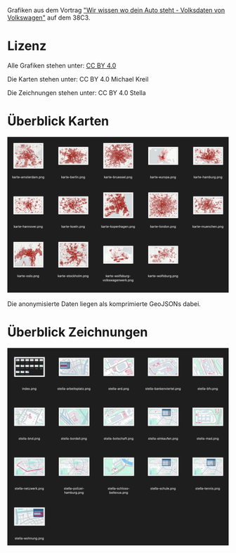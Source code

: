 Grafiken aus dem Vortrag ["Wir wissen wo dein Auto steht - Volksdaten von Volkswagen"](https://fahrplan.events.ccc.de/congress/2024/fahrplan/talk/Q8ZAV9/) auf dem 38C3.

# Lizenz

Alle Grafiken stehen unter: [CC BY 4.0](https://creativecommons.org/licenses/by/4.0/)

Die Karten stehen unter: CC BY 4.0 Michael Kreil

Die Zeichnungen stehen unter: CC BY 4.0 Stella

# Überblick Karten
![alt text](karten/index.png)

Die anonymisierte Daten liegen als komprimierte GeoJSONs dabei.

# Überblick Zeichnungen
![alt text](zeichnungen/index.png)
